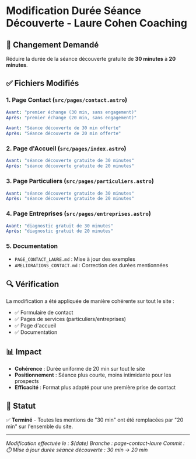 # Modification Durée Séance Découverte - Laure Cohen Coaching

## 🎯 Changement Demandé
Réduire la durée de la séance découverte gratuite de **30 minutes** à **20 minutes**.

## ✅ Fichiers Modifiés

### 1. **Page Contact** (`src/pages/contact.astro`)
```yaml
Avant: "premier échange (30 min, sans engagement)"
Après: "premier échange (20 min, sans engagement)"

Avant: "Séance découverte de 30 min offerte"
Après: "Séance découverte de 20 min offerte"
```

### 2. **Page d'Accueil** (`src/pages/index.astro`)
```yaml
Avant: "séance découverte gratuite de 30 minutes"
Après: "séance découverte gratuite de 20 minutes"
```

### 3. **Page Particuliers** (`src/pages/particuliers.astro`)
```yaml
Avant: "séance découverte gratuite de 30 minutes"
Après: "séance découverte gratuite de 20 minutes"
```

### 4. **Page Entreprises** (`src/pages/entreprises.astro`)
```yaml
Avant: "diagnostic gratuit de 30 minutes"
Après: "diagnostic gratuit de 20 minutes"
```

### 5. **Documentation**
- `PAGE_CONTACT_LAURE.md` : Mise à jour des exemples
- `AMELIORATIONS_CONTACT.md` : Correction des durées mentionnées

## 🔍 Vérification
La modification a été appliquée de manière cohérente sur tout le site :
- ✅ Formulaire de contact
- ✅ Pages de services (particuliers/entreprises)
- ✅ Page d'accueil
- ✅ Documentation

## 📊 Impact
- **Cohérence** : Durée uniforme de 20 min sur tout le site
- **Positionnement** : Séance plus courte, moins intimidante pour les prospects
- **Efficacité** : Format plus adapté pour une première prise de contact

## 🚀 Statut
✅ **Terminé** - Toutes les mentions de "30 min" ont été remplacées par "20 min" sur l'ensemble du site.

---
*Modification effectuée le : $(date)*
*Branche : page-contact-laure*
*Commit : ⏱️ Mise à jour durée séance découverte : 30 min → 20 min* 